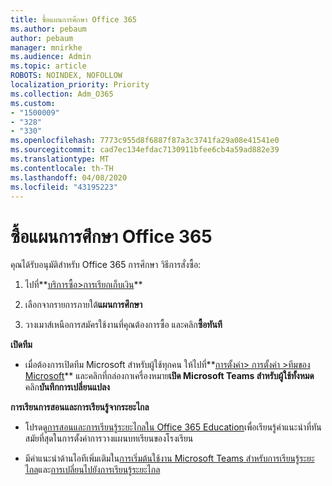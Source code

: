 ```yaml
---
title: ซื้อแผนการศึกษา Office 365
ms.author: pebaum
author: pebaum
manager: mnirkhe
ms.audience: Admin
ms.topic: article
ROBOTS: NOINDEX, NOFOLLOW
localization_priority: Priority
ms.collection: Adm_O365
ms.custom:
- "1500009"
- "328"
- "330"
ms.openlocfilehash: 7773c955d8f6887f87a3c3741fa29a08e41541e0
ms.sourcegitcommit: cad7ec134efdac7130911bfee6cb4a59ad882e39
ms.translationtype: MT
ms.contentlocale: th-TH
ms.lasthandoff: 04/08/2020
ms.locfileid: "43195223"
---
```

# <a name="purchase-office-365-education-plans"></a>ซื้อแผนการศึกษา Office 365

คุณได้รับอนุมัติสําหรับ Office 365 การศึกษา  วิธีการสั่งซื้อ:

1. ไปที่**[บริการซื้อ>การเรียกเก็บเงิน](https://portal.office.com/AdminPortal/Home#/catalog)**

2. เลือกจากรายการภายใต้**แผนการศึกษา**

3. วางเมาส์เหนือการสมัครใช้งานที่คุณต้องการซื้อ และคลิก**ซื้อทันที**

**เปิดทีม**

- เมื่อต้องการเปิดทีม Microsoft สําหรับผู้ใช้ทุกคน ให้ไปที่**[การตั้งค่า> การตั้งค่า >ทีมของ Microsoft](https://admin.microsoft.com/Adminportal/Home#/SettingsMultiPivot/:/Settings/L1/SkypeTeams)** และคลิกที่กล่องกาเครื่องหมาย**เปิด Microsoft Teams สําหรับผู้ใช้ทั้งหมด**  คลิก**บันทึกการเปลี่ยนแปลง**

**การเรียนการสอนและการเรียนรู้จากระยะไกล**

- โปรดดู[การสอนและการเรียนรู้ระยะไกลใน Office 365 Education](https://support.office.com/article/remote-teaching-and-learning-in-office-365-education-f651ccae-7b65-478b-8366-51bb884025c4)เพื่อเรียนรู้คําแนะนําที่ทันสมัยที่สุดในการตั้งค่าการวางแผนบทเรียนของโรงเรียน

- มีคําแนะนําด้านไอทีเพิ่มเติมใน[การเริ่มต้นใช้งาน Microsoft Teams สําหรับการเรียนรู้ระยะไกล](https://docs.microsoft.com/MicrosoftTeams/remote-learning-edu)และ[การเปลี่ยนไปยังการเรียนรู้ระยะไกล](https://www.microsoft.com/education/remote-learning)

